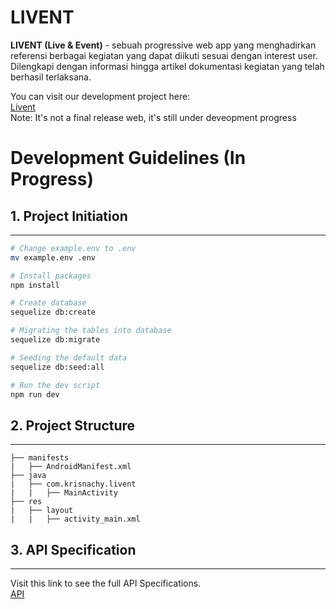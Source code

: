 # LIVENT
**LIVENT (Live & Event)** - sebuah progressive web app yang menghadirkan referensi berbagai kegiatan yang dapat diikuti sesuai dengan interest user. Dilengkapi dengan informasi hingga artikel dokumentasi kegiatan yang telah berhasil terlaksana.

You can visit our development project here: <br>
<a href="https://mini-project-f-frontend.herokuapp.com/">Livent</a> <br>
Note: It's not a final release web, it's still under deveopment progress

# Development Guidelines (In Progress)

## 1. Project Initiation
---
```bash
# Change example.env to .env
mv example.env .env

# Install packages
npm install

# Create database
sequelize db:create

# Migrating the tables into database
sequelize db:migrate

# Seeding the default data
sequelize db:seed:all

# Run the dev script
npm run dev
```

## 2. Project Structure
---
```app
├── manifests
|   ├── AndroidManifest.xml
├── java
|   ├── com.krisnachy.livent
|   |   ├── MainActivity
├── res
|   ├── layout
|   |   ├── activity_main.xml
```

## 3. API Specification
---

Visit this link to see the full API Specifications. <br>
<a href="https://documenter.getpostman.com/view/12168381/Tz5qadAw">API</a>
